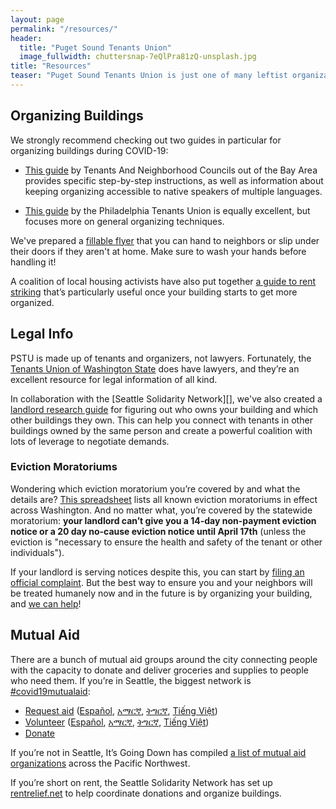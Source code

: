 ```yaml
---
layout: page
permalink: "/resources/"
header:
  title: "Puget Sound Tenants Union"
  image_fullwidth: chuttersnap-7eQlPra81zQ-unsplash.jpg
title: "Resources"
teaser: "Puget Sound Tenants Union is just one of many leftist organizations in Seattle working to help tenants stay housed, fed, and safe."
---
```


## Organizing Buildings

We strongly recommend checking out two guides in particular for organizing
buildings during COVID-19:

* [This guide][tanc] by Tenants And Neighborhood Councils out of the Bay Area
  provides specific step-by-step instructions, as well as information about
  keeping organizing accessible to native speakers of multiple languages.

* [This guide][philly] by the Philadelphia Tenants Union is equally excellent,
  but focuses more on general organizing techniques.

[tanc]: https://docs.google.com/document/d/1osMMHmOn3nyhx3Or4HzKtRaeaRAyEDwnQRAtVDgt47c/edit
[philly]: https://docs.google.com/document/d/16s-CHN29u01j3VdGJGOehhYliqeCAH9ux0yE9yCVujI/edit

We've prepared a [fillable flyer][] that you can hand to neighbors or slip under
their doors if they aren't at home. Make sure to wash your hands before handling
it!

[fillable flyer]: https://bit.ly/FillableFlyer

A coalition of local housing activists have also put together [a guide to rent
striking][noblogs] that’s particularly useful once your building starts to get
more organized.

[noblogs]: https://rentstrike.noblogs.org/

## Legal Info

PSTU is made up of tenants and organizers, not lawyers. Fortunately, the
[Tenants Union of Washington State][] does have lawyers, and they’re an
excellent resource for legal information of all kind.

[Tenants Union of Washington State]: https://tenantsunion.org/

In collaboration with the [Seattle Solidarity Network][], we've also created a
[landlord research guide][] for figuring out who owns your building and which
other buildings they own. This can help you connect with tenants in other
buildings owned by the same person and create a powerful coalition with lots of
leverage to negotiate demands.

[SeaSol]: https://seasol.net
[landlord research guide]: https://bit.ly/LandlordResearch

### Eviction Moratoriums

Wondering which eviction moratorium you’re covered by and what the details are?
[This spreadsheet][] lists all known eviction moratoriums in effect across
Washington. And no matter what, you’re covered by the statewide moratorium:
**your landlord can’t give you a 14-day non-payment eviction notice or a 20 day
no-cause eviction notice until April 17th** (unless the eviction is "necessary
to ensure the health and safety of the tenant or other individuals").

[This spreadsheet]: https://docs.google.com/spreadsheets/d/1JChVH-SwPZ6W_TpnRS-9nXmJldcTArrAbl-bJiX4sno/edit

If your landlord is serving notices despite this, you can start by [filing an
official complaint][]. But the best way to ensure you and your neighbors will be
treated humanely now and in the future is by organizing your building, and [we
can help](/contact/)!

[filing an official complaint]: https://fortress.wa.gov/atg/formhandler/ago/COVID19EvictionComplaintForm.aspx

## Mutual Aid

There are a bunch of mutual aid groups around the city connecting people with
the capacity to donate and deliver groceries and supplies to people who need
them. If you’re in Seattle, the biggest network is
[#covid19mutualaid][]:

* [Request aid][request-en] ([Español][request-es], [አማርኛ][request-am], [ትግርኛ][request-tir], [Tiếng Việt][request-vi])
* [Volunteer][volunteer-en] ([Español][volunteer-es], [አማርኛ][volunteer-am], [ትግርኛ][volunteer-tir], [Tiếng Việt][volunteer-vi])
* [Donate][]

[#covid19mutualaid]: https://www.facebook.com/covid19mutualaid
[request-en]: https://docs.google.com/forms/d/1rOkXW6ElVT0MH9oSI-TuW8L5szCt-ULbZhWebARRZNI/viewform
[request-es]: https://docs.google.com/forms/d/1Peh9KEnZ0EFF7j4mV8opmG345hpo5s49DnsBJbVAiBY/viewform
[request-am]: https://docs.google.com/forms/d/1FiOtf2cwUr7ZDbnpVH_OpdzAORBNp2fKYtibf0QAuOQ/viewform
[request-tir]: https://docs.google.com/forms/d/1ohZqiW5k9L0mfxSRbdJo_pXJOZIPP03MY_P6pSAPQrs/viewform
[request-vi]: https://docs.google.com/forms/d/1EAdyq-vcW803i9MMoceyd9WgTsds6zs1--asljcTLZM/viewform
[volunteer-en]: https://docs.google.com/forms/d/16ESS-9g9S58wpEGavsGu3aj6LnhvVYNdJJd-Qp_PfUY/viewform
[volunteer-es]: https://docs.google.com/forms/d/1MzBXABqWfHFQNwGcczVBb8r41OLBgojYO706PzlAAPs/viewform
[volunteer-am]: https://docs.google.com/forms/d/198xWJ7wbTnIZZgnCbBFB447JYSyP8OUxv79ldZiz1h4/viewform
[volunteer-tir]: https://docs.google.com/forms/d/e/1FAIpQLSfLbPVQ-YNyUvRcwOXIpwM7-4YJZyA8fNU6JIEDs_YU2dKV1w/viewform
[volunteer-vi]: https://docs.google.com/forms/d/1crKqWWUmUZQOLTWCRXhhopdKy5_S1W4ZmkLwIMYLvsw/viewform
[Donate]: https://www.gofundme.com/f/covid19-survival-fund-for-the-people

If you’re not in Seattle, It’s Going Down has compiled [a list of mutual aid
organizations][] across the Pacific Northwest.

[a list of mutual aid organizations]: https://itsgoingdown.org/c19-mutual-aid/

If you’re short on rent, the Seattle Solidarity Network has set up
[rentrelief.net][] to help coordinate donations and organize buildings.

[rentrelief.net]: https://rentrelief.net
